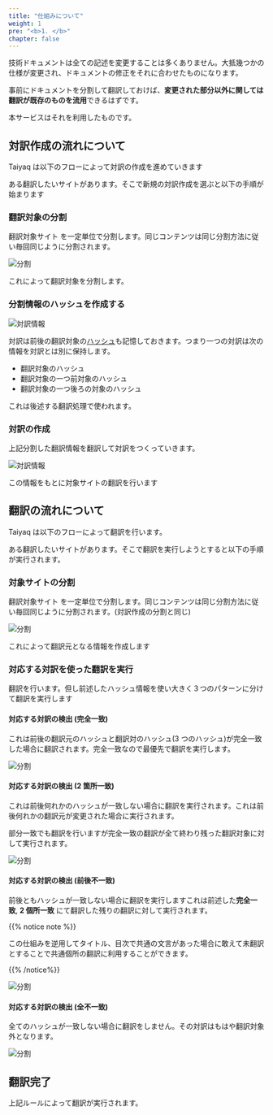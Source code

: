 ```yaml
---
title: "仕組みについて"
weight: 1
pre: "<b>1. </b>"
chapter: false
---
```


技術ドキュメントは全ての記述を変更することは多くありません。大抵幾つかの仕様が変更され、ドキュメントの修正をそれに合わせたものになります。

事前にドキュメントを分割して翻訳しておけば、**変更された部分以外に関しては翻訳が既存のものを流用**できるはずです。

本サービスはそれを利用したものです。

## 対訳作成の流れについて

Taiyaq は以下のフローによって対訳の作成を進めていきます

ある翻訳したいサイトがあります。そこで新規の対訳作成を選ぶと以下の手順が始まります

### 翻訳対象の分割

翻訳対象サイト を一定単位で分割します。同じコンテンツは同じ分割方法に従い毎回同じように分割されます。

![分割](images/concept01.png)

これによって翻訳対象を分割します。

### 分割情報のハッシュを作成する

![対訳情報](images/concept02.png)

<!-- 対訳の格納方法を見せる -->

対訳は前後の翻訳対象の[ハッシュ](https://ja.wikipedia.org/wiki/%E3%83%8F%E3%83%83%E3%82%B7%E3%83%A5%E9%96%A2%E6%95%B0)も記憶しておきます。つまり一つの対訳は次の情報を対訳とは別に保持します。

* 翻訳対象のハッシュ
* 翻訳対象の一つ前対象のハッシュ
* 翻訳対象の一つ後ろの対象のハッシュ

これは後述する翻訳処理で使われます。

### 対訳の作成

上記分割した翻訳情報を翻訳して対訳をつくっていきます。

![対訳情報](images/concept03.png)

この情報をもとに対象サイトの翻訳を行います

## 翻訳の流れについて

Taiyaq は以下のフローによって翻訳を行います。

ある翻訳したいサイトがあります。そこで翻訳を実行しようとすると以下の手順が実行されます。

### 対象サイトの分割

翻訳対象サイト を一定単位で分割します。同じコンテンツは同じ分割方法に従い毎回同じように分割されます。(対訳作成の分割と同じ)

![分割](images/concept04.png)

これによって翻訳元となる情報を作成します

### 対応する対訳を使った翻訳を実行

翻訳を行います。但し前述したハッシュ情報を使い大きく３つのパターンに分けて翻訳を実行します

#### 対応する対訳の検出 (完全一致)

これは前後の翻訳元のハッシュと翻訳対のハッシュ(3 つのハッシュ)が完全一致した場合に翻訳されます。完全一致なので最優先で翻訳を実行します。

![分割](images/concept05.png)

#### 対応する対訳の検出 (2 箇所一致)

これは前後何れかのハッシュが一致しない場合に翻訳を実行されます。これは前後何れかの翻訳元が変更された場合に実行されます。

部分一致でも翻訳を行いますが完全一致の翻訳が全て終わり残った翻訳対象に対して実行されます。

![分割](images/concept06.png)

#### 対応する対訳の検出 (前後不一致)

前後ともハッシュが一致しない場合に翻訳を実行しますこれは前述した**完全一致**, **2 個所一致** にて翻訳した残りの翻訳に対して実行されます。

{{% notice note %}}

この仕組みを逆用してタイトル、目次で共通の文言があった場合に敢えて未翻訳とすることで共通個所の翻訳に利用することができます。

{{% /notice%}}

![分割](images/concept07.png)

#### 対応する対訳の検出 (全不一致)

全てのハッシュが一致しない場合に翻訳をしません。その対訳はもはや翻訳対象外となります。

![分割](images/concept08.png)

## 翻訳完了

上記ルールによって翻訳が実行されます。
